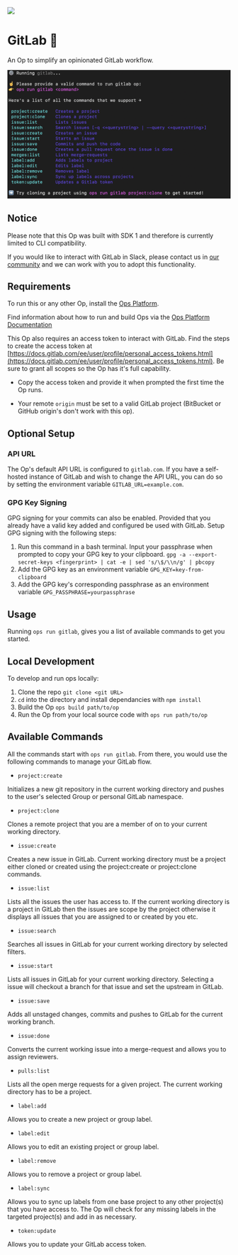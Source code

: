 ![](https://cto.ai/static/oss-banner.png)

# GitLab 🚀

An Op to simplify an opinionated GitLab workflow.

![GitLab Op](https://github.com/cto-ai/GitLab/blob/master/screens/gitlab.png?raw=true)

## Notice

Please note that this Op was built with SDK 1 and therefore is currently limited to CLI compatibility.

If you would like to interact with GitLab in Slack, please contact us in [our community](https://CTO.ai/community) and we can work with you to adopt this functionality.

## Requirements

To run this or any other Op, install the [Ops Platform](https://cto.ai/platform).

Find information about how to run and build Ops via the [Ops Platform Documentation](https://cto.ai/docs/overview)

This Op also requires an access token to interact with GitLab. Find the steps to create the access token at [https://docs.gitlab.com/ee/user/profile/personal_access_tokens.html](https://docs.gitlab.com/ee/user/profile/personal_access_tokens.html). Be sure to grant all scopes so the Op has it's full capability.

* Copy the access token and provide it when prompted the first time the Op runs.
  
* Your remote `origin` must be set to a valid GitLab project (BitBucket or GitHub origin's don't work with this op).

## Optional Setup

### API URL

The Op's default API URL is configured to `gitlab.com`. If you have a self-hosted instance of GitLab and wish to change the API URL, you can do so by setting the environment variable `GITLAB_URL=example.com`.

### GPG Key Signing

GPG signing for your commits can also be enabled. Provided that you already have a valid key added and configured be used with GitLab. Setup GPG signing with the following steps:

  1. Run this command in a bash terminal. Input your passphrase when prompted to copy your GPG key to your clipboard. `gpg -a --export-secret-keys <fingerprint> | cat -e | sed 's/\$/\\n/g' | pbcopy`
  2. Add the GPG key as an environment variable `GPG_KEY=key-from-clipboard`
  3. Add the GPG key's corresponding passphrase as an environment variable `GPG_PASSPHRASE=yourpassphrase`

## Usage

Running `ops run gitlab`, gives you a list of available commands to get you started.

## Local Development

To develop and run ops locally:

  1. Clone the repo `git clone <git URL>`
  2. `cd` into the directory and install dependancies with `npm install`
  3. Build the Op `ops build path/to/op`
  4. Run the Op from your local source code with `ops run path/to/op`

## Available Commands

All the commands start with `ops run gitlab`. From there, you would use the following commands to manage your GitLab flow.

* `project:create`

Initializes a new git repository in the current working directory and pushes to the user's selected Group or personal GitLab namespace.

* `project:clone`

Clones a remote project that you are a member of on to your current working directory.

* `issue:create`

Creates a new issue in GitLab. Current working directory must be a project either cloned or created using the project:create or project:clone commands.

* `issue:list`

Lists all the issues the user has access to. If the current working directory is a project in GitLab then the issues are scope by the project otherwise it displays all issues that you are assigned to or created by you etc.

* `issue:search`

Searches all issues in GitLab for your current working directory by selected filters.

* `issue:start`

Lists all issues in GitLab for your current working directory. Selecting a issue will checkout a branch for that issue and set the upstream in GitLab.

* `issue:save`

Adds all unstaged changes, commits and pushes to GitLab for the current working branch.

* `issue:done`

Converts the current working issue into a merge-request and allows you to assign reviewers.

* `pulls:list`

Lists all the open merge requests for a given project. The current working directory has to be a project.

* `label:add`

Allows you to create a new project or group label.

* `label:edit`

Allows you to edit an existing project or group label.

* `label:remove`

Allows you to remove a project or group label.

* `label:sync`

Allows you to sync up labels from one base project to any other project(s) that you have access to. The Op will check for any missing labels in the targeted project(s) and add in as necessary.

* `token:update`

Allows you to update your GitLab access token.
